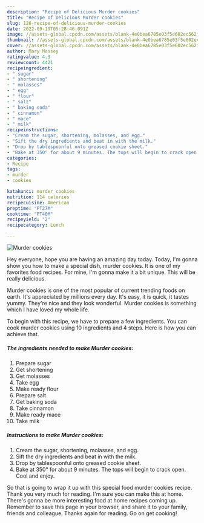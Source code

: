 ```yaml
---
description: "Recipe of Delicious Murder cookies"
title: "Recipe of Delicious Murder cookies"
slug: 126-recipe-of-delicious-murder-cookies
date: 2022-09-19T05:28:46.091Z
image: //assets-global.cpcdn.com/assets/blank-4e0bea6785e03f5e602ec562f230caae08da540cada707380b4fe1bbebba43da.png
thumbnail: //assets-global.cpcdn.com/assets/blank-4e0bea6785e03f5e602ec562f230caae08da540cada707380b4fe1bbebba43da.png
cover: //assets-global.cpcdn.com/assets/blank-4e0bea6785e03f5e602ec562f230caae08da540cada707380b4fe1bbebba43da.png
author: Mary Massey
ratingvalue: 4.3
reviewcount: 4421
recipeingredient:
- " sugar"
- " shortening"
- " molasses"
- " egg"
- " flour"
- " salt"
- " baking soda"
- " cinnamon"
- " mace"
- " milk"
recipeinstructions:
- "Cream the sugar, shortening, molasses, and egg."
- "Sift the dry ingredients and beat in with the milk."
- "Drop by tablespoonful onto greased cookie sheet."
- "Bake at 350° for about 9 minutes. The tops will begin to crack open. Cool and enjoy."
categories:
- Recipe
tags:
- murder
- cookies

katakunci: murder cookies 
nutrition: 114 calories
recipecuisine: American
preptime: "PT27M"
cooktime: "PT40M"
recipeyield: "2"
recipecategory: Lunch

---
```



![Murder cookies](//assets-global.cpcdn.com/assets/blank-4e0bea6785e03f5e602ec562f230caae08da540cada707380b4fe1bbebba43da.png)

Hey everyone, hope you are having an amazing day today. Today, I'm gonna show you how to make a special dish, murder cookies. It is one of my favorites food recipes. For mine, I'm gonna make it a bit unique. This will be really delicious.



Murder cookies is one of the most popular of current trending foods on earth. It's appreciated by millions every day. It's easy, it is quick, it tastes yummy. They're nice and they look wonderful. Murder cookies is something which I have loved my whole life.


To begin with this recipe, we have to prepare a few ingredients. You can cook murder cookies using 10 ingredients and 4 steps. Here is how you can achieve that.

<!--inarticleads1-->

##### The ingredients needed to make Murder cookies:

1. Prepare  sugar
1. Get  shortening
1. Get  molasses
1. Take  egg
1. Make ready  flour
1. Prepare  salt
1. Get  baking soda
1. Take  cinnamon
1. Make ready  mace
1. Take  milk




<!--inarticleads2-->

##### Instructions to make Murder cookies:

1. Cream the sugar, shortening, molasses, and egg.
1. Sift the dry ingredients and beat in with the milk.
1. Drop by tablespoonful onto greased cookie sheet.
1. Bake at 350° for about 9 minutes. The tops will begin to crack open. Cool and enjoy.




So that is going to wrap it up with this special food murder cookies recipe. Thank you very much for reading. I'm sure you can make this at home. There's gonna be more interesting food at home recipes coming up. Remember to save this page in your browser, and share it to your family, friends and colleague. Thanks again for reading. Go on get cooking!
